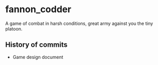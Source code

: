 # fannon_codder
A game of combat in harsh conditions, great army against you the tiny platoon.

## History of commits
* Game design document
